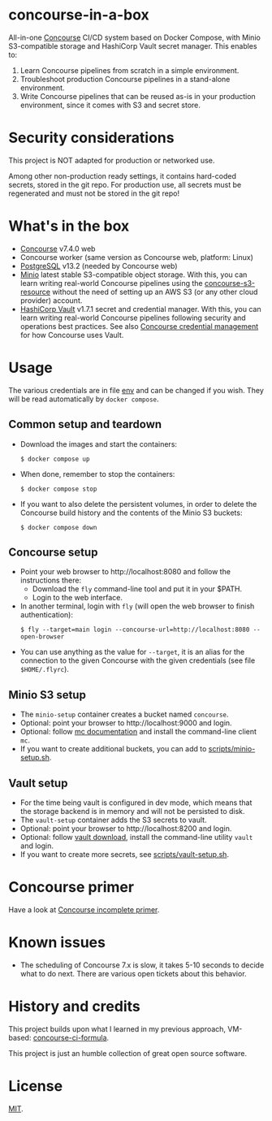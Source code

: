 # concourse-in-a-box

All-in-one [Concourse] CI/CD system based on Docker Compose, with Minio S3-compatible storage and HashiCorp Vault secret manager. This enables to:

1. Learn Concourse pipelines from scratch in a simple environment.
2. Troubleshoot production Concourse pipelines in a stand-alone environment.
3. Write Concourse pipelines that can be reused as-is in your production environment, since it comes with S3 and secret store.

# Security considerations

This project is NOT adapted for production or networked use.

Among other non-production ready settings, it contains hard-coded secrets, stored in the git repo. For production use, all secrets must be regenerated and must not be stored in the git repo!

# What's in the box

* [Concourse] v7.4.0 web
* Concourse worker (same version as Concourse web, platform: Linux)
* [PostgreSQL] v13.2 (needed by Concourse web)
* [Minio] latest stable S3-compatible object storage. With this, you can learn writing real-world Concourse pipelines using the [concourse-s3-resource] without the need of setting up an AWS S3 (or any other cloud provider) account.
* [HashiCorp Vault] v1.7.1 secret and credential manager. With this, you can learn writing real-world Concourse pipelines following security and operations best practices. See also [Concourse credential management] for how Concourse uses Vault.

# Usage

The various credentials are in file [env](./.env) and can be changed if you wish. They will be read automatically by `docker compose`.

## Common setup and teardown

* Download the images and start the containers:
  ```
  $ docker compose up
  ```
* When done, remember to stop the containers:
  ```
  $ docker compose stop
  ```
* If you want to also delete the persistent volumes, in order to delete the Concourse build history and the contents of the Minio S3 buckets:
  ```
  $ docker compose down
  ```

## Concourse setup

* Point your web browser to http://localhost:8080 and follow the instructions there:
  * Download the `fly` command-line tool and put it in your $PATH.
  * Login to the web interface.
* In another terminal, login with `fly` (will open the web browser to finish authentication):
  ```
  $ fly --target=main login --concourse-url=http://localhost:8080 --open-browser
  ```
* You can use anything as the value for `--target`, it is an alias for the connection to the given Concourse with the given credentials (see file `$HOME/.flyrc`).

## Minio S3 setup

* The `minio-setup` container creates a bucket named `concourse`.
* Optional: point your browser to http://localhost:9000 and login.
* Optional: follow [mc documentation] and install the command-line client `mc`.
* If you want to create additional buckets, you can add to [scripts/minio-setup.sh](scripts/minio-setup.sh).

## Vault setup

* For the time being vault is configured in dev mode, which means that the storage backend is in memory and will not be persisted to disk.
* The `vault-setup` container adds the S3 secrets to vault.
* Optional: point your browser to http://localhost:8200 and login.
* Optional: follow [vault download], install the command-line utility `vault` and login.
* If you want to create more secrets, see [scripts/vault-setup.sh](scripts/vault-setup.sh).

# Concourse primer

Have a look at [Concourse incomplete primer](./doc/concourse-primer.md).

# Known issues

* The scheduling of Concourse 7.x is slow, it takes 5-10 seconds to decide what to do next. There are various open tickets about this behavior.

# History and credits

This project builds upon what I learned in my previous approach, VM-based: [concourse-ci-formula](https://github.com/marco-m/concourse-ci-formula).

This project is just an humble collection of great open source software.

# License

[MIT](LICENSE).


[concourse]: https://concourse-ci.org/
[concourse credential management]: https://concourse-ci.org/creds.html
[concourse-s3-resource]: https://github.com/concourse/s3-resource/
[minio]: https://min.io/
[mc documentation]: https://docs.min.io/minio/baremetal/reference/minio-cli/minio-mc.html
[HashiCorp Vault]: https://www.hashicorp.com/products/vault
[vault download]: https://www.vaultproject.io/downloads
[PostgreSQL]: https://www.postgresql.org/
